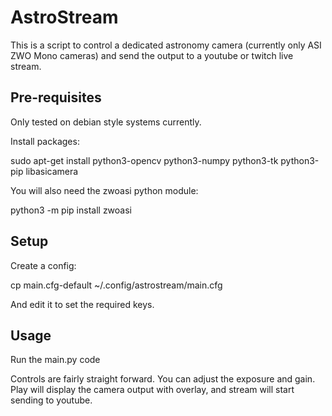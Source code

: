 # AstroStream
This is a script to control a dedicated astronomy camera (currently only ASI ZWO Mono cameras) and send the output to a youtube or twitch live stream.

## Pre-requisites

Only tested on debian style systems currently.

Install packages:

sudo apt-get install python3-opencv python3-numpy python3-tk python3-pip libasicamera

You will also need the zwoasi python module:

python3 -m pip install zwoasi

## Setup

Create a config:

cp main.cfg-default ~/.config/astrostream/main.cfg

And edit it to set the required keys.

## Usage

Run the main.py code

Controls are fairly straight forward. You can adjust the exposure and gain. Play will display the camera output with overlay, and stream will start sending to youtube.
